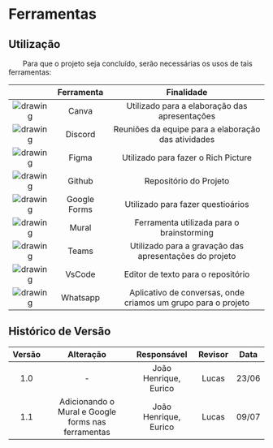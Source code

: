 # Ferramentas

## Utilização

&emsp;&emsp;Para que o projeto seja concluído, serão necessárias os usos de tais ferramentas:

| | Ferramenta | Finalidade |
| :------: | :----------: | :---------------------------------------------------: |
| ![drawing](../assets/ferramentas/Canva.png)    | Canva     | Utilizado para a elaboração das apresentações |
| ![drawing](../assets/ferramentas/discord.png)  | Discord   | Reuniões da equipe para a elaboração das atividades |
| ![drawing](../assets/ferramentas/Figma.png)    | Figma     | Utilizado para fazer o Rich Picture |
| ![drawing](../assets/ferramentas/github.png)   | Github    | Repositório do Projeto |
| ![drawing](../assets/ferramentas/forms.png)   | Google Forms    | Utilizado para fazer questioários |
| ![drawing](../assets/ferramentas/Mural.png)    | Mural     | Ferramenta utilizada para o brainstorming |
| ![drawing](../assets/ferramentas/Teams.png)    | Teams     | Utilizado para a gravação das apresentações do projeto |
| ![drawing](../assets/ferramentas/vscode.png)   | VsCode    | Editor de texto para o repositório |
| ![drawing](../assets/ferramentas/whatsapp.png) | Whatsapp  | Aplicativo de conversas, onde criamos um grupo para o projeto |

## Histórico de Versão

| Versão |                Alteração               | Responsável |         Revisor        |  Data |
|:------:|:--------------------------------------:|:-----------:|:----------------------:|:-----:|
|   1.0  |                    -                   |    João Henrique, Eurico   | Lucas | 23/06 |
|   1.1  |    Adicionando o Mural e Google forms nas ferramentas |    João Henrique, Eurico   | Lucas | 09/07 |
